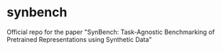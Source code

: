 # synbench
Official repo for the paper "SynBench: Task-Agnostic Benchmarking of Pretrained Representations using Synthetic Data"
